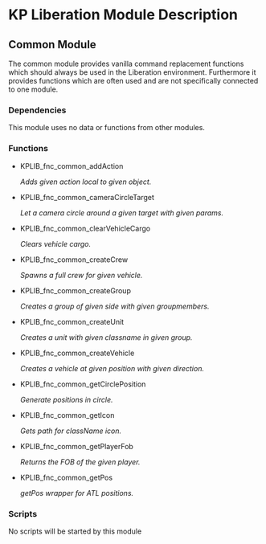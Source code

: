 # KP Liberation Module Description

## Common Module
The common module provides vanilla command replacement functions which should always be used in the Liberation environment.
Furthermore it provides functions which are often used and are not specifically connected to one module.

### Dependencies
This module uses no data or functions from other modules.

### Functions

* KPLIB_fnc_common_addAction

  *Adds given action local to given object.*

* KPLIB_fnc_common_cameraCircleTarget

  *Let a camera circle around a given target with given params.*

* KPLIB_fnc_common_clearVehicleCargo

  *Clears vehicle cargo.*

* KPLIB_fnc_common_createCrew

  *Spawns a full crew for given vehicle.*

* KPLIB_fnc_common_createGroup

  *Creates a group of given side with given groupmembers.*

* KPLIB_fnc_common_createUnit

  *Creates a unit with given classname in given group.*

* KPLIB_fnc_common_createVehicle

  *Creates a vehicle at given position with given direction.*

* KPLIB_fnc_common_getCirclePosition

  *Generate positions in circle.*

* KPLIB_fnc_common_getIcon

  *Gets path for className icon.*

* KPLIB_fnc_common_getPlayerFob

  *Returns the FOB of the given player.*

* KPLIB_fnc_common_getPos

  *getPos wrapper for ATL positions.*

### Scripts
No scripts will be started by this module
